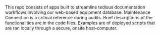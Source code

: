 This repo consists of apps built to streamline tedious documentation workflows involving our web-based equipment database. Maintenance Connection is a critical reference during audits. 
Brief descriptions of the functionalities are in the code files. Examples are of deployed scripts that are ran locally through a secure, onsite host-computer. 
